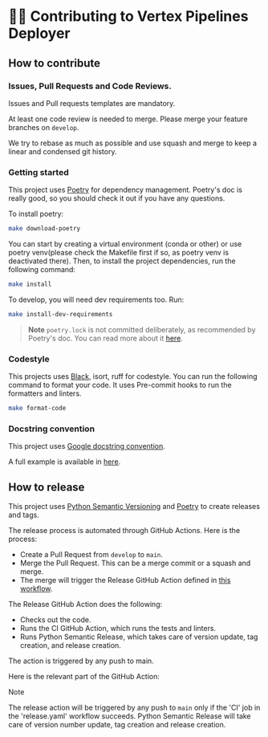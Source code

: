 # 🧑‍💻 Contributing to Vertex Pipelines Deployer

## How to contribute


### Issues, Pull Requests and Code Reviews.

Issues and Pull requests templates are mandatory.

At least one code review is needed to merge. Please merge your feature branches on `develop`.

We try to rebase as much as possible and use squash and merge to keep a linear and condensed git history.

### Getting started

This project uses [Poetry](https://python-poetry.org/) for dependency management. Poetry's doc is really good, so you should check it out if you have any questions.

To install poetry:

```bash
make download-poetry
```

You can start by creating a virtual environment (conda or other) or use poetry venv(please check the Makefile first if so, as poetry venv is deactivated there). Then, to install the project dependencies, run the following command:

```bash
make install
```

To develop, you will need dev requirements too. Run:
```bash
make install-dev-requirements
```

> **Note**
> `poetry.lock` is not committed deliberately, as recommended by Poetry's doc. You can read more about it [here](https://python-poetry.org/docs/basic-usage/#as-a-library-developer).

### Codestyle

This projects uses [Black](https://black.readthedocs.io/en/stable/), isort, ruff for codestyle. You can run the following command to format your code. It uses Pre-commit hooks to run the formatters and linters.

```bash
make format-code
```

### Docstring convention

This project uses [Google docstring convention](https://google.github.io/styleguide/pyguide.html#38-comments-and-docstrings).

A full example is available in [here](https://sphinxcontrib-napoleon.readthedocs.io/en/latest/example_google.html).


## How to release

This project uses [Python Semantic Versioning](https://python-semantic-release.readthedocs.io/en/latest/automatic-releases/github-actions.html)
and [Poetry](https://python-poetry.org/docs/cli/#build) to create releases and tags.

The release process is automated through GitHub Actions. Here is the process:

- Create a Pull Request from `develop` to `main`.
- Merge the Pull Request. This can be a merge commit or a squash and merge.
- The merge will trigger the Release GitHub Action defined in [this workflow](.github/workflows/release.yaml).

The Release GitHub Action does the following:

- Checks out the code.
- Runs the CI GitHub Action, which runs the tests and linters.
- Runs Python Semantic Release, which takes care of version update, tag creation, and release creation.

The action is triggered by any push to main.

Here is the relevant part of the GitHub Action:

> [!NOTE]
> The release action will be triggered by any push to `main` only if the 'CI' job in the 'release.yaml' workflow succeeds.
> Python Semantic Release will take care of version number update, tag creation and release creation.
